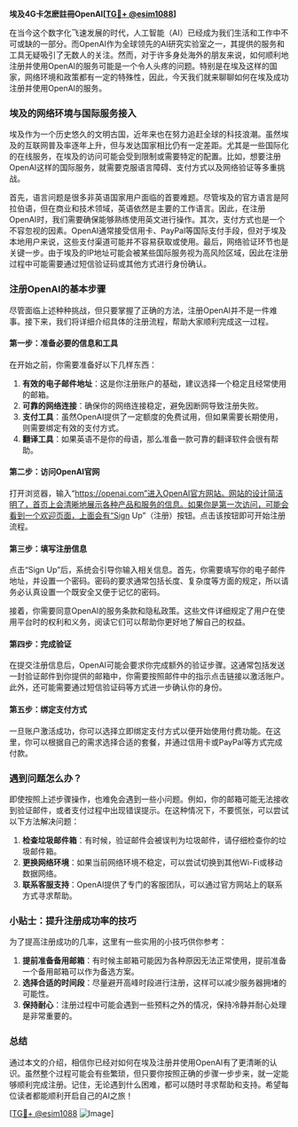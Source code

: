 **埃及4G卡怎麽註冊OpenAI[[TG💪+ @esim1088](https://t.me/s/esim1088)]**

在当今这个数字化飞速发展的时代，人工智能（AI）已经成为我们生活和工作中不可或缺的一部分。而OpenAI作为全球领先的AI研究实验室之一，其提供的服务和工具无疑吸引了无数人的关注。然而，对于许多身处海外的朋友来说，如何顺利地注册并使用OpenAI的服务可能是一个令人头疼的问题。特别是在埃及这样的国家，网络环境和政策都有一定的特殊性，因此，今天我们就来聊聊如何在埃及成功注册并使用OpenAI的服务。

### 埃及的网络环境与国际服务接入

埃及作为一个历史悠久的文明古国，近年来也在努力追赶全球的科技浪潮。虽然埃及的互联网普及率逐年上升，但与发达国家相比仍有一定差距。尤其是一些国际化的在线服务，在埃及的访问可能会受到限制或需要特定的配置。比如，想要注册OpenAI这样的国际服务，就需要克服语言障碍、支付方式以及网络验证等多重挑战。

首先，语言问题是很多非英语国家用户面临的首要难题。尽管埃及的官方语言是阿拉伯语，但在商业和技术领域，英语依然是主要的工作语言。因此，在注册OpenAI时，我们需要确保能够熟练使用英文进行操作。其次，支付方式也是一个不容忽视的因素。OpenAI通常接受信用卡、PayPal等国际支付手段，但对于埃及本地用户来说，这些支付渠道可能并不容易获取或使用。最后，网络验证环节也是关键一步。由于埃及的IP地址可能会被某些国际服务视为高风险区域，因此在注册过程中可能需要通过短信验证码或其他方式进行身份确认。

### 注册OpenAI的基本步骤

尽管面临上述种种挑战，但只要掌握了正确的方法，注册OpenAI并不是一件难事。接下来，我们将详细介绍具体的注册流程，帮助大家顺利完成这一过程。

#### 第一步：准备必要的信息和工具

在开始之前，你需要准备好以下几样东西：

1. **有效的电子邮件地址**：这是你注册账户的基础，建议选择一个稳定且经常使用的邮箱。
2. **可靠的网络连接**：确保你的网络连接稳定，避免因断网导致注册失败。
3. **支付工具**：虽然OpenAI提供了一定额度的免费试用，但如果需要长期使用，则需要绑定有效的支付方式。
4. **翻译工具**：如果英语不是你的母语，那么准备一款可靠的翻译软件会很有帮助。

#### 第二步：访问OpenAI官网

打开浏览器，输入“https://openai.com”进入OpenAI官方网站。网站的设计简洁明了，首页上会清晰地展示各种产品和服务的信息。如果你是第一次访问，可能会看到一个欢迎页面，上面会有“Sign Up”（注册）按钮。点击该按钮即可开始注册流程。

#### 第三步：填写注册信息

点击“Sign Up”后，系统会引导你输入相关信息。首先，你需要填写你的电子邮件地址，并设置一个密码。密码的要求通常包括长度、复杂度等方面的规定，所以请务必认真设置一个既安全又便于记忆的密码。

接着，你需要同意OpenAI的服务条款和隐私政策。这些文件详细规定了用户在使用平台时的权利和义务，阅读它们可以帮助你更好地了解自己的权益。

#### 第四步：完成验证

在提交注册信息后，OpenAI可能会要求你完成额外的验证步骤。这通常包括发送一封验证邮件到你提供的邮箱中，你需要按照邮件中的指示点击链接以激活账户。此外，还可能需要通过短信验证码等方式进一步确认你的身份。

#### 第五步：绑定支付方式

一旦账户激活成功，你可以选择立即绑定支付方式以便开始使用付费功能。在这里，你可以根据自己的需求选择合适的套餐，并通过信用卡或PayPal等方式完成付款。

### 遇到问题怎么办？

即使按照上述步骤操作，也难免会遇到一些小问题。例如，你的邮箱可能无法接收到验证邮件，或者支付过程中出现错误提示。在这种情况下，不要慌张，可以尝试以下方法解决问题：

1. **检查垃圾邮件箱**：有时候，验证邮件会被误判为垃圾邮件，请仔细检查你的垃圾邮件箱。
2. **更换网络环境**：如果当前网络环境不稳定，可以尝试切换到其他Wi-Fi或移动数据网络。
3. **联系客服支持**：OpenAI提供了专门的客服团队，可以通过官方网站上的联系方式寻求帮助。

### 小贴士：提升注册成功率的技巧

为了提高注册成功的几率，这里有一些实用的小技巧供你参考：

1. **提前准备备用邮箱**：有时候主邮箱可能因为各种原因无法正常使用，提前准备一个备用邮箱可以作为备选方案。
2. **选择合适的时间段**：尽量避开高峰时段进行注册，这样可以减少服务器拥堵的可能性。
3. **保持耐心**：注册过程中可能会遇到一些预料之外的情况，保持冷静并耐心处理是非常重要的。

### 总结

通过本文的介绍，相信你已经对如何在埃及注册并使用OpenAI有了更清晰的认识。虽然整个过程可能会有些繁琐，但只要你按照正确的步骤一步步来，就一定能够顺利完成注册。记住，无论遇到什么困难，都可以随时寻求帮助和支持。希望每位读者都能顺利开启自己的AI之旅！

[[TG💪+ @esim1088](https://t.me/s/esim1088) ![Image](https://i.postimg.cc/4NQfJmqS/Snipaste-2025-05-13-00-14-12.png)]
